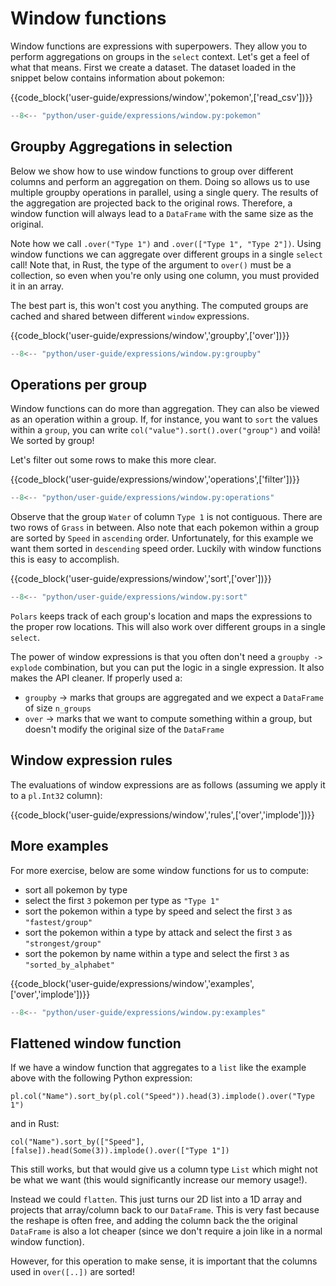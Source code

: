 # Window functions 

Window functions are expressions with superpowers. They allow you to perform aggregations on groups in the
`select` context. Let's get a feel of what that means. First we create a dataset. The dataset loaded in the
snippet below contains information about pokemon:

{{code_block('user-guide/expressions/window','pokemon',['read_csv'])}}

```python exec="on" result="text" session="user-guide/window"
--8<-- "python/user-guide/expressions/window.py:pokemon"
```

## Groupby Aggregations in selection

Below we show how to use window functions to group over different columns and perform an aggregation on them.
Doing so allows us to use multiple groupby operations in parallel, using a single query. The results of the aggregation
are projected back to the original rows. Therefore, a window function will always lead to a `DataFrame` with the same size
as the original.

Note how we call `.over("Type 1")` and `.over(["Type 1", "Type 2"])`. Using window functions we can aggregate over different groups in a single `select` call!  Note that, in Rust, the type of the argument to `over()` must be a collection, so even when you're only using one column, you must provided it in an array.

The best part is, this won't cost you anything. The computed groups are cached and shared between different `window` expressions.


{{code_block('user-guide/expressions/window','groupby',['over'])}}

```python exec="on" result="text" session="user-guide/window"
--8<-- "python/user-guide/expressions/window.py:groupby"
```

## Operations per group

Window functions can do more than aggregation. They can also be viewed as an operation within a group. If, for instance, you
want to `sort` the values within a `group`, you can write `col("value").sort().over("group")` and voilà! We sorted by group!

Let's filter out some rows to make this more clear.

{{code_block('user-guide/expressions/window','operations',['filter'])}}

```python exec="on" result="text" session="user-guide/window"
--8<-- "python/user-guide/expressions/window.py:operations"
```


Observe that the group `Water` of column `Type 1` is not contiguous. There are two rows of `Grass` in between. Also note
that each pokemon within a group are sorted by `Speed` in `ascending` order. Unfortunately, for this example we want them sorted in
`descending` speed order. Luckily with window functions this is easy to accomplish.

{{code_block('user-guide/expressions/window','sort',['over'])}}

```python exec="on" result="text" session="user-guide/window"
--8<-- "python/user-guide/expressions/window.py:sort"
```

`Polars` keeps track of each group's location and maps the expressions to the proper row locations. This will also work over different groups in a single `select`.

The power of window expressions is that you often don't need a `groupby -> explode` combination, but you can put the logic in a single expression. It also makes the API cleaner. If properly used a:

- `groupby` -> marks that groups are aggregated and we expect a `DataFrame` of size `n_groups`
- `over` -> marks that we want to compute something within a group, but doesn't modify the original size of the `DataFrame`

## Window expression rules

The evaluations of window expressions are as follows (assuming we apply it to a `pl.Int32` column):

{{code_block('user-guide/expressions/window','rules',['over','implode'])}}

## More examples

For more exercise, below are some window functions for us to compute:

- sort all pokemon by type
- select the first `3` pokemon per type as `"Type 1"`
- sort the pokemon within a type by speed and select the first `3` as `"fastest/group"`
- sort the pokemon within a type by attack and select the first `3` as `"strongest/group"`
- sort the pokemon by name within a type and select the first `3` as `"sorted_by_alphabet"`

{{code_block('user-guide/expressions/window','examples',['over','implode'])}}

```python exec="on" result="text" session="user-guide/window"
--8<-- "python/user-guide/expressions/window.py:examples"
```


## Flattened window function

If we have a window function that aggregates to a `list` like the example above with the following Python expression:

`pl.col("Name").sort_by(pl.col("Speed")).head(3).implode().over("Type 1")`

and in Rust:

`col("Name").sort_by(["Speed"], [false]).head(Some(3)).implode().over(["Type 1"])`

This still works, but that would give us a column type `List` which might not be what we want (this would significantly increase our memory usage!).

Instead we could `flatten`. This just turns our 2D list into a 1D array and projects that array/column back to our `DataFrame`.
This is very fast because the reshape is often free, and adding the column back the the original `DataFrame` is also a lot cheaper (since we don't require a join like in a normal window function).

However, for this operation to make sense, it is important that the columns used in `over([..])` are sorted!
